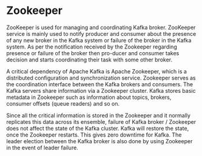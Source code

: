 Zookeeper
=========

ZooKeeper is used for managing and coordinating Kafka broker. ZooKeeper service is mainly used to notify producer and consumer about the presence of any new broker in the Kafka system or failure of the broker in the Kafka system. As per the notification received by the Zookeeper regarding presence or failure of the broker then pro-ducer and consumer takes decision and starts coordinating their task with some other broker.

A critical dependency of Apache Kafka is Apache Zookeeper, which is a distributed configuration and synchronization service. Zookeeper serves as the coordination interface between the Kafka brokers and consumers. The Kafka servers share information via a Zookeeper cluster. Kafka stores basic metadata in Zookeeper such as information about topics, brokers, consumer offsets (queue readers) and so on.

Since all the critical information is stored in the Zookeeper and it normally replicates this data across its ensemble, failure of Kafka broker / Zookeeper does not affect the state of the Kafka cluster. Kafka will restore the state, once the Zookeeper restarts. This gives zero downtime for Kafka. The leader election between the Kafka broker is also done by using Zookeeper in the event of leader failure.
